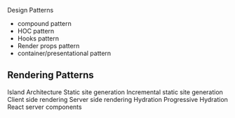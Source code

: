 Design Patterns
- compound pattern
- HOC pattern
- Hooks pattern
- Render props pattern
- container/presentational pattern

Rendering Patterns
------------------------
Island Architecture
Static site generation
Incremental static site generation
Client side rendering
Server side rendering
Hydration
Progressive Hydration
React server components